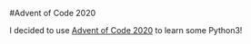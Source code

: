 #Advent of Code 2020

I decided to use [Advent of Code 2020](https://adventofcode.com/2020) to learn some Python3!
